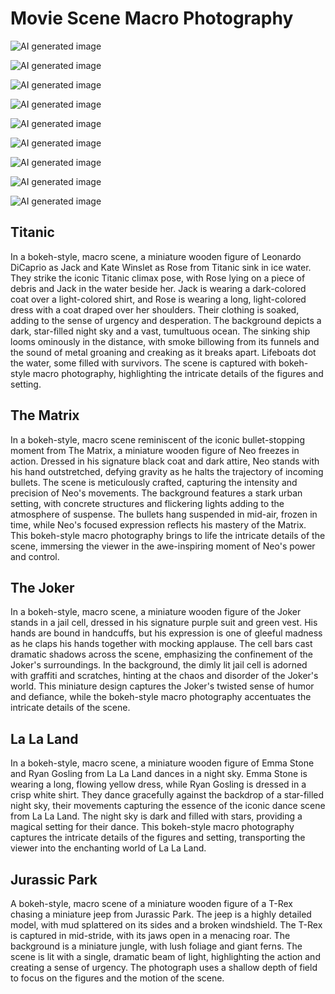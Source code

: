 # Movie Scene Macro Photography

![AI generated image](/static/images/ai-generated-images/miniaturre%20scenes/img_1.JPG)

![AI generated image](/static/images/ai-generated-images/miniaturre%20scenes/img_2.JPG)

![AI generated image](/static/images/ai-generated-images/miniaturre%20scenes/img_3.JPG)

![AI generated image](/static/images/ai-generated-images/miniaturre%20scenes/img_4.JPG)

![AI generated image](/static/images/ai-generated-images/miniaturre%20scenes/img_5.JPG)

![AI generated image](/static/images/ai-generated-images/miniaturre%20scenes/img_6.JPG)

![AI generated image](/static/images/ai-generated-images/miniaturre%20scenes/img_7.JPG)

![AI generated image](/static/images/ai-generated-images/miniaturre%20scenes/img_8.JPG)

![AI generated image](/static/images/ai-generated-images/miniaturre%20scenes/img_9.JPG)

## Titanic
In a bokeh-style, macro scene, a miniature wooden figure of Leonardo DiCaprio as Jack and Kate Winslet as Rose from Titanic sink in ice water. They strike the iconic Titanic climax pose, with Rose lying on a piece of debris and Jack in the water beside her. Jack is wearing a dark-colored coat over a light-colored shirt, and Rose is wearing a long, light-colored dress with a coat draped over her shoulders. Their clothing is soaked, adding to the sense of urgency and desperation. The background depicts a dark, star-filled night sky and a vast, tumultuous ocean. The sinking ship looms ominously in the distance, with smoke billowing from its funnels and the sound of metal groaning and creaking as it breaks apart. Lifeboats dot the water, some filled with survivors. The scene is captured with bokeh-style macro photography, highlighting the intricate details of the figures and setting.

## The Matrix
In a bokeh-style, macro scene reminiscent of the iconic bullet-stopping moment from The Matrix, a miniature wooden figure of Neo freezes in action. Dressed in his signature black coat and dark attire, Neo stands with his hand outstretched, defying gravity as he halts the trajectory of incoming bullets. The scene is meticulously crafted, capturing the intensity and precision of Neo's movements. The background features a stark urban setting, with concrete structures and flickering lights adding to the atmosphere of suspense. The bullets hang suspended in mid-air, frozen in time, while Neo's focused expression reflects his mastery of the Matrix. This bokeh-style macro photography brings to life the intricate details of the scene, immersing the viewer in the awe-inspiring moment of Neo's power and control.

## The Joker
In a bokeh-style, macro scene, a miniature wooden figure of the Joker stands in a jail cell, dressed in his signature purple suit and green vest. His hands are bound in handcuffs, but his expression is one of gleeful madness as he claps his hands together with mocking applause. The cell bars cast dramatic shadows across the scene, emphasizing the confinement of the Joker's surroundings. In the background, the dimly lit jail cell is adorned with graffiti and scratches, hinting at the chaos and disorder of the Joker's world. This miniature design captures the Joker's twisted sense of humor and defiance, while the bokeh-style macro photography accentuates the intricate details of the scene.

## La La Land
In a bokeh-style, macro scene, a miniature wooden figure of Emma Stone and Ryan Gosling from La La Land dances in a night sky. Emma Stone is wearing a long, flowing yellow dress, while Ryan Gosling is dressed in a crisp white shirt. They dance gracefully against the backdrop of a star-filled night sky, their movements capturing the essence of the iconic dance scene from La La Land. The night sky is dark and filled with stars, providing a magical setting for their dance. This bokeh-style macro photography captures the intricate details of the figures and setting, transporting the viewer into the enchanting world of La La Land.

## Jurassic Park
A bokeh-style, macro scene of a miniature wooden figure of a T-Rex chasing a miniature jeep from Jurassic Park. The jeep is a highly detailed model, with mud splattered on its sides and a broken windshield. The T-Rex is captured in mid-stride, with its jaws open in a menacing roar. The background is a miniature jungle, with lush foliage and giant ferns. The scene is lit with a single, dramatic beam of light, highlighting the action and creating a sense of urgency. The photograph uses a shallow depth of field to focus on the figures and the motion of the scene.